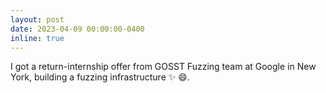 ```yaml
---
layout: post
date: 2023-04-09 00:00:00-0400
inline: true
---
```


I got a return-internship offer from GOSST Fuzzing team at Google in New York, building a fuzzing infrastructure :sparkles: :smile:.
